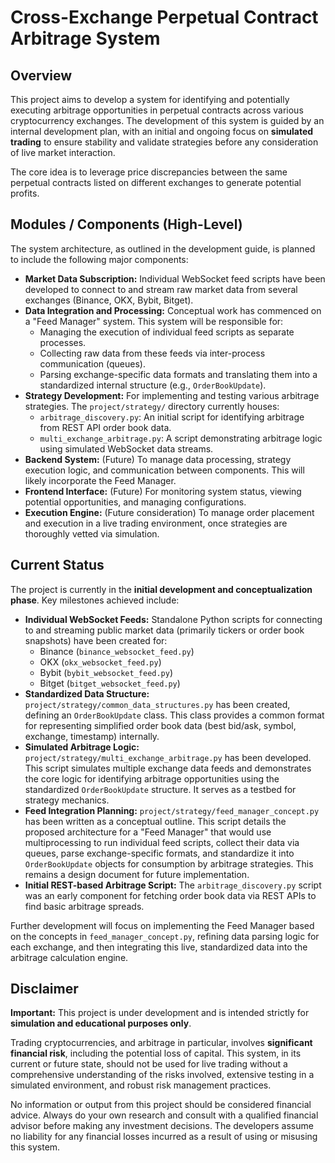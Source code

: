 # Cross-Exchange Perpetual Contract Arbitrage System

## Overview

This project aims to develop a system for identifying and potentially executing arbitrage opportunities in perpetual contracts across various cryptocurrency exchanges. The development of this system is guided by an internal development plan, with an initial and ongoing focus on **simulated trading** to ensure stability and validate strategies before any consideration of live market interaction.

The core idea is to leverage price discrepancies between the same perpetual contracts listed on different exchanges to generate potential profits.

## Modules / Components (High-Level)

The system architecture, as outlined in the development guide, is planned to include the following major components:

*   **Market Data Subscription:** Individual WebSocket feed scripts have been developed to connect to and stream raw market data from several exchanges (Binance, OKX, Bybit, Bitget).
*   **Data Integration and Processing:** Conceptual work has commenced on a "Feed Manager" system. This system will be responsible for:
    *   Managing the execution of individual feed scripts as separate processes.
    *   Collecting raw data from these feeds via inter-process communication (queues).
    *   Parsing exchange-specific data formats and translating them into a standardized internal structure (e.g., `OrderBookUpdate`).
*   **Strategy Development:** For implementing and testing various arbitrage strategies. The `project/strategy/` directory currently houses:
    *   `arbitrage_discovery.py`: An initial script for identifying arbitrage from REST API order book data.
    *   `multi_exchange_arbitrage.py`: A script demonstrating arbitrage logic using simulated WebSocket data streams.
*   **Backend System:** (Future) To manage data processing, strategy execution logic, and communication between components. This will likely incorporate the Feed Manager.
*   **Frontend Interface:** (Future) For monitoring system status, viewing potential opportunities, and managing configurations.
*   **Execution Engine:** (Future consideration) To manage order placement and execution in a live trading environment, once strategies are thoroughly vetted via simulation.

## Current Status

The project is currently in the **initial development and conceptualization phase**. Key milestones achieved include:

*   **Individual WebSocket Feeds:** Standalone Python scripts for connecting to and streaming public market data (primarily tickers or order book snapshots) have been created for:
    *   Binance (`binance_websocket_feed.py`)
    *   OKX (`okx_websocket_feed.py`)
    *   Bybit (`bybit_websocket_feed.py`)
    *   Bitget (`bitget_websocket_feed.py`)
*   **Standardized Data Structure:** `project/strategy/common_data_structures.py` has been created, defining an `OrderBookUpdate` class. This class provides a common format for representing simplified order book data (best bid/ask, symbol, exchange, timestamp) internally.
*   **Simulated Arbitrage Logic:** `project/strategy/multi_exchange_arbitrage.py` has been developed. This script simulates multiple exchange data feeds and demonstrates the core logic for identifying arbitrage opportunities using the standardized `OrderBookUpdate` structure. It serves as a testbed for strategy mechanics.
*   **Feed Integration Planning:** `project/strategy/feed_manager_concept.py` has been written as a conceptual outline. This script details the proposed architecture for a "Feed Manager" that would use multiprocessing to run individual feed scripts, collect their data via queues, parse exchange-specific formats, and standardize it into `OrderBookUpdate` objects for consumption by arbitrage strategies. This remains a design document for future implementation.
*   **Initial REST-based Arbitrage Script:** The `arbitrage_discovery.py` script was an early component for fetching order book data via REST APIs to find basic arbitrage spreads.

Further development will focus on implementing the Feed Manager based on the concepts in `feed_manager_concept.py`, refining data parsing logic for each exchange, and then integrating this live, standardized data into the arbitrage calculation engine.

## Disclaimer

**Important:** This project is under development and is intended strictly for **simulation and educational purposes only**.

Trading cryptocurrencies, and arbitrage in particular, involves **significant financial risk**, including the potential loss of capital. This system, in its current or future state, should not be used for live trading without a comprehensive understanding of the risks involved, extensive testing in a simulated environment, and robust risk management practices.

No information or output from this project should be considered financial advice. Always do your own research and consult with a qualified financial advisor before making any investment decisions. The developers assume no liability for any financial losses incurred as a result of using or misusing this system.
